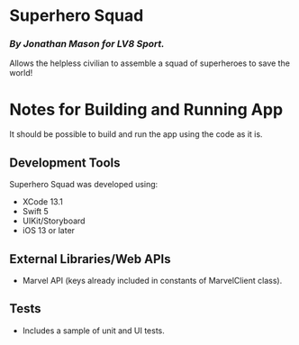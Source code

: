 # Superhero Squad
### *By Jonathan Mason for LV8 Sport.*

Allows the helpless civilian to assemble a squad of superheroes to save the world!

# Notes for Building and Running App

It should be possible to build and run the app using the code as it is.

## Development Tools

Superhero Squad was developed using:

- XCode 13.1
- Swift 5
- UIKit/Storyboard
- iOS 13 or later

## External Libraries/Web APIs

- Marvel API (keys already included in constants of MarvelClient class).

## Tests

- Includes a sample of unit and UI tests.
